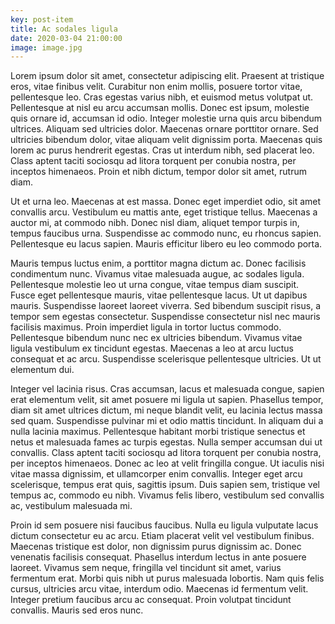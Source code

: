 ```yaml
---
key: post-item
title: Ac sodales ligula
date: 2020-03-04 21:00:00
image: image.jpg
---
```


Lorem ipsum dolor sit amet, consectetur adipiscing elit. Praesent at tristique eros, vitae finibus velit. Curabitur non enim mollis, posuere tortor vitae, pellentesque leo. Cras egestas varius nibh, et euismod metus volutpat ut. Pellentesque at nisl eu arcu accumsan mollis. Donec est ipsum, molestie quis ornare id, accumsan id odio. Integer molestie urna quis arcu bibendum ultrices. Aliquam sed ultricies dolor. Maecenas ornare porttitor ornare. Sed ultricies bibendum dolor, vitae aliquam velit dignissim porta. Maecenas quis lorem ac purus hendrerit egestas. Cras ut interdum nibh, sed placerat leo. Class aptent taciti sociosqu ad litora torquent per conubia nostra, per inceptos himenaeos. Proin et nibh dictum, tempor dolor sit amet, rutrum diam.

Ut et urna leo. Maecenas at est massa. Donec eget imperdiet odio, sit amet convallis arcu. Vestibulum eu mattis ante, eget tristique tellus. Maecenas a auctor mi, at commodo nibh. Donec nisl diam, aliquet tempor turpis in, tempus faucibus urna. Suspendisse ac commodo nunc, eu rhoncus sapien. Pellentesque eu lacus sapien. Mauris efficitur libero eu leo commodo porta.

Mauris tempus luctus enim, a porttitor magna dictum ac. Donec facilisis condimentum nunc. Vivamus vitae malesuada augue, ac sodales ligula. Pellentesque molestie leo ut urna congue, vitae tempus diam suscipit. Fusce eget pellentesque mauris, vitae pellentesque lacus. Ut ut dapibus mauris. Suspendisse laoreet laoreet viverra. Sed bibendum suscipit risus, a tempor sem egestas consectetur. Suspendisse consectetur nisl nec mauris facilisis maximus. Proin imperdiet ligula in tortor luctus commodo. Pellentesque bibendum nunc nec ex ultricies bibendum. Vivamus vitae ligula vestibulum ex tincidunt egestas. Maecenas a leo at arcu luctus consequat et ac arcu. Suspendisse scelerisque pellentesque ultricies. Ut ut elementum dui.

Integer vel lacinia risus. Cras accumsan, lacus et malesuada congue, sapien erat elementum velit, sit amet posuere mi ligula ut sapien. Phasellus tempor, diam sit amet ultrices dictum, mi neque blandit velit, eu lacinia lectus massa sed quam. Suspendisse pulvinar mi et odio mattis tincidunt. In aliquam dui a nulla lacinia maximus. Pellentesque habitant morbi tristique senectus et netus et malesuada fames ac turpis egestas. Nulla semper accumsan dui ut convallis. Class aptent taciti sociosqu ad litora torquent per conubia nostra, per inceptos himenaeos. Donec ac leo at velit fringilla congue. Ut iaculis nisi vitae massa dignissim, et ullamcorper enim convallis. Integer eget arcu scelerisque, tempus erat quis, sagittis ipsum. Duis sapien sem, tristique vel tempus ac, commodo eu nibh. Vivamus felis libero, vestibulum sed convallis ac, vestibulum malesuada mi.

Proin id sem posuere nisi faucibus faucibus. Nulla eu ligula vulputate lacus dictum consectetur eu ac arcu. Etiam placerat velit vel vestibulum finibus. Maecenas tristique est dolor, non dignissim purus dignissim ac. Donec venenatis facilisis consequat. Phasellus interdum lectus in ante posuere laoreet. Vivamus sem neque, fringilla vel tincidunt sit amet, varius fermentum erat. Morbi quis nibh ut purus malesuada lobortis. Nam quis felis cursus, ultricies arcu vitae, interdum odio. Maecenas id fermentum velit. Integer pretium faucibus arcu ac consequat. Proin volutpat tincidunt convallis. Mauris sed eros nunc.
